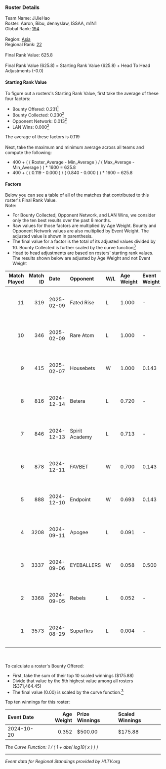 ### Roster Details<br />
Team Name: JiJieHao<br />
Roster: Aaron, Bibu, dennyslaw, ISSAA, m1N1<br />
Global Rank: [194](../../standings_global_2025_02_24.md)<br />
<br />
Region: [Asia]( ../../standings_asia_2025_02_24.md)<br />
Regional Rank: [22]( ../../standings_asia_2025_02_24.md)<br />
<br />
Final Rank Value:  625.8<br />
<br />
Final Rank Value (625.8) = Starting Rank Value (625.8) + Head To Head Adjustments (-0.0)<br />

#### Starting Rank Value<br />
To figure out a rosters's Starting Rank Value, first take the average of these four factors:<br />
- Bounty Offered: 0.231[<sup>1</sup>](#table2)
- Bounty Collected: 0.230[<sup>2</sup>](#table1)
- Opponent Network: 0.013[<sup>2</sup>](#table1)
- LAN Wins: 0.000[<sup>2</sup>](#table1)

The average of these factors is 0.119<br />
<br />
Next, take the maximum and minimum average across all teams and compute the following:<br />
- 400 + ( ( Roster_Average - Min_Average ) / ( Max_Average - Min_Average ) ) * 1600 = 625.8
- 400 + ( ( 0.119 - 0.000 ) / ( 0.840 - 0.000 ) ) * 1600 = 625.8


#### Factors<br />
Below you can see a table of all of the matches that contributed to this roster's Final Rank Value.<br />
Note:<br />

- For Bounty Collected, Opponent Network, and LAN Wins, we consider only the ten best results over the past 6 months.
- Raw values for those factors are multiplied by Age Weight. Bounty and Opponent Network values are also multiplied by Event Weight. The adjusted value is shown in parenthesis.
- The final value for a factor is the total of its adjusted values divided by 10. Bounty Collected is further scaled by the curve function[<sup>3</sup>](#curveFunction)
- Head to head adjustments are based on rosters' starting rank values. The results shown below are adjusted by Age Weight and not Event Weight
<span id="table1"></span><br />


| Match Played | Match ID | Date       | Opponent       | W/L | Age Weight | Event Weight | Bounty Collected | Opponent Network | LAN Wins  | H2H Adj. | Roster                                    |
| -: | -: | :- | :- | :- | :- | :- | :- | :- | :- | -: | :- |
|           11 |      319 | 2025-02-09 | Fated Rise     | L   | 1.000      | -            | -                | -                | -         |   -18.96 | Aaron, Bibu, dennyslaw, ISSAA, m1N1       |
|           10 |      346 | 2025-02-09 | Rare Atom      | L   | 1.000      | -            | -                | -                | -         |    -7.19 | Aaron, Bibu, dennyslaw, ISSAA, m1N1       |
|            9 |      415 | 2025-02-07 | Housebets      | W   | 1.000      | 0.143        | 0.001 (0.000)    | 0.163 (0.023)    | 0 (0.000) |    14.09 | Aaron, Bibu, dennyslaw, ISSAA, m1N1       |
|            8 |      816 | 2024-12-14 | Betera         | L   | 0.720      | -            | -                | -                | -         |   -12.56 | Aaron, Bibu, dennyslaw, ISSAA, m1N1       |
|            7 |      846 | 2024-12-13 | Spirit Academy | L   | 0.713      | -            | -                | -                | -         |    -3.91 | Aaron, Bibu, dennyslaw, ISSAA, m1N1       |
|            6 |      878 | 2024-12-11 | FAVBET         | W   | 0.700      | 0.143        | 0.029 (0.003)    | 0.699 (0.070)    | 0 (0.000) |    15.64 | Aaron, Bibu, dennyslaw, ISSAA, m1N1       |
|            5 |      888 | 2024-12-10 | Endpoint       | W   | 0.693      | 0.143        | 0.008 (0.001)    | 0.296 (0.029)    | 0 (0.000) |    13.79 | Aaron, Bibu, dennyslaw, ISSAA, m1N1       |
|            4 |     3208 | 2024-09-11 | Apogee         | L   | 0.091      | -            | -                | -                | -         |    -1.26 | 0SAMAS, Aaron, Bibu, dennyslaw, m1N1      |
|            3 |     3337 | 2024-09-06 | EYEBALLERS     | W   | 0.058      | 0.500        | 0.018 (0.001)    | 0.404 (0.012)    | 0 (0.000) |     1.25 | 0SAMAS, Aaron, Bibu, dennyslaw, m1N1      |
|            2 |     3368 | 2024-09-05 | Rebels         | L   | 0.052      | -            | -                | -                | -         |    -0.84 | 0SAMAS, Aaron, Bibu, dennyslaw, m1N1      |
|            1 |     3573 | 2024-08-29 | Superfkrs      | L   | 0.004      | -            | -                | -                | -         |    -0.10 | 0SAMAS, dennyslaw, Duplicate, ISSAA, m1N1 |

<br />
<span id="table2"></span><br />
To calculate a roster's Bounty Offered:<br />

- First, take the sum of their top 10 scaled winnings ($175.88)
- Divide that value by the 5th highest value among all rosters ($371,464.45)
- The final value (0.00) is scaled by the curve function.[<sup>3</sup>](#curveFunction)

Top ten winnings for this roster:<br />

| Event Date | Age Weight | Prize Winnings | Scaled Winnings |
| :- | -: | :- | :- |
| 2024-10-20 |      0.352 | $500.00        | $175.88         |


<span id="curveFunction"></span>_The Curve Function: 1 / ( 1 + abs( log10( x ) ) )_<br />

---
_Event data for Regional Standings provided by HLTV.org_<br />
